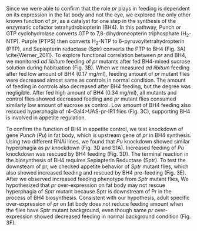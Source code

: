 Since we were able to confirm that the role *pr* plays in feeding is dependent on its expression in the fat body and not the eye, we explored the only other known function of *pr*, as a catalyst for one step in the synthesis of the enzymatic cofactor tetrahydrobiopterin (BH4).
In this pathway, Punch or GTP cyclohydrolase converts GTP to 7,8-dihydroneopterin triphosphate (H<sub>2</sub>-NTP).
Purple (PTPS) then converts H<sub>2</sub>-NTP to 6-pyruvoyltetrahydropterin (PTP), and Sepiapterin reductase (Sptr) converts the PTP to BH4 (Fig. 3A) \cite{Werner_2011}. 
To explore functional correlation between *pr* and BH4, we monitored *ad libitum* feeding of *pr* mutants after fed BH4-mixed sucrose solution during habituation (Fig. 3B). 
When we measured *ad libitum* feeding after fed low amount of BH4 (0.17 mg/ml), feeding amount of *pr* mutant flies were decreased almost same as controls in normal condition. 
The amount of feeding in controls also decreased after BH4 feeding, but the degree was negligible. 
After fed high amount of BH4 (0.34 mg/ml), all mutants and control flies showed decreased feeding and *pr* mutant flies consumed similarly low amount of sucrose as control. 
Low amount of BH4 feeding also rescued hyperphagia of r4-Gal4>UAS-pr-IR1 flies (Fig. 3C), supporting BH4 is involved in appetite regulation.

To confirm the function of BH4 in appetite control, we test knockdown of gene *Punch* (*Pu*) in fat body, which is upstream gene of *pr* in BH4 synthesis. 
Using two different RNAi lines, we found that *Pu* knockdown showed similar hyperphagia as *pr* knockdown (Fig. 3D and S1A). 
Increased feeding of *Pu* knockdown was rescued by BH4 feeding (Fig. 3D). 
The terminal reaction in the biosynthesis of BH4 requires Sepiapterin Reductase (Sptr). 
To test the downsteam of pr, we checked appetite behavior of *Sptr* mutant flies, which also showed increased feeding and rescued by BH4 pre-feeding (Fig. 3E). 
After we observed increased feeding phenotype from *Sptr* mutant flies, We hypothesized that *pr* over-expression on fat body may not rescue hyperphagia of *Sptr* mutant because Sptr is downstream of Pr in the process of BH4 biosynthesis. 
Consistent with our hypothesis, adult specific over-expression of *pr* on fat body does not reduce feeding amount when the flies have *Sptr* mutant background, even though same *pr* over-expression showed decreased feeding in normal background condition (Fig. 3F). 
